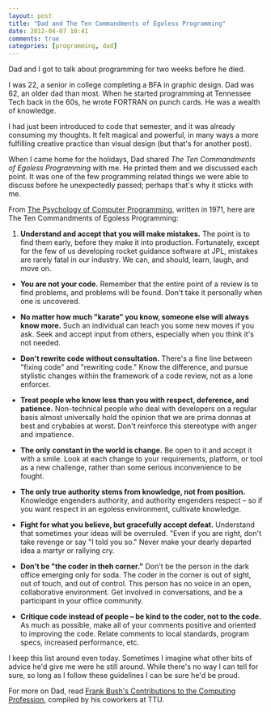 ```yaml
---
layout: post
title: "Dad and The Ten Commandments of Egoless Programming"
date: 2012-04-07 10:41
comments: true
categories: [programming, dad]
---
```


Dad and I got to talk about programming for two weeks before he died. 

I was 22, a senior in college completing a BFA in graphic design. Dad was 62, an older dad than most. When he started programming at Tennessee Tech back in the 60s, he wrote FORTRAN on punch cards. He was a wealth of knowledge. 

<!-- more -->

I had just been introduced to code that semester, and it was already consuming my thoughts. It felt magical and powerful, in many ways a more fulfilling creative practice than visual design (but that's for another post). 

When I came home for the holidays, Dad shared *The Ten Commandments of Egoless Programming* with me. He printed them and we discussed each point. It was one of the few programming related things we were able to discuss before he unexpectedly passed; perhaps that's why it sticks with me. 

From [The Psychology of Computer Programming](http://www.amazon.com/exec/obidos/ASIN/0932633420), written in 1971, here are The Ten Commandments of Egoless Programming:

1. **Understand and accept that you will make mistakes.** The point is to find them early, before they make it into production. Fortunately, except for the few of us developing rocket guidance software at JPL, mistakes are rarely fatal in our industry. We can, and should, learn, laugh, and move on.

- **You are not your code.** Remember that the entire point of a review is to find problems, and problems will be found. Don't take it personally when one is uncovered.

- **No matter how much "karate" you know, someone else will always know more.** Such an individual can teach you some new moves if you ask. Seek and accept input from others, especially when you think it's not needed.

- **Don't rewrite code without consultation.** There's a fine line between "fixing code" and "rewriting code." Know the difference, and pursue stylistic changes within the framework of a code review, not as a lone enforcer.

- **Treat people who know less than you with respect, deference, and patience.** Non-technical people who deal with developers on a regular basis almost universally hold the opinion that we are prima donnas at best and crybabies at worst. Don't reinforce this stereotype with anger and impatience.

- **The only constant in the world is change.** Be open to it and accept it with a smile. Look at each change to your requirements, platform, or tool as a new challenge, rather than some serious inconvenience to be fought.

- **The only true authority stems from knowledge, not from position.** Knowledge engenders authority, and authority engenders respect – so if you want respect in an egoless environment, cultivate knowledge.

- **Fight for what you believe, but gracefully accept defeat.** Understand that sometimes your ideas will be overruled. "Even if you are right, don't take revenge or say "I told you so." Never make your dearly departed idea a martyr or rallying cry.

- **Don't be "the coder in theh corner."** Don't be the person in the dark office emerging only for soda. The coder in the corner is out of sight, out of touch, and out of control. This person has no voice in an open, collaborative environment. Get involved in conversations, and be a participant in your office community.

- **Critique code instead of people – be kind to the coder, not to the code.** As much as possible, make all of your comments positive and oriented to improving the code. Relate comments to local standards, program specs, increased performance, etc.

I keep this list around even today. Sometimes I imagine what other bits of advice he'd give me were he still around. While there's no way I can tell for sure, so long as I follow these guidelines I can be sure he'd be proud.

For more on Dad, read [Frank Bush's Contributions to the Computing Profession](http://www2.tntech.edu/its/FrankBush/Contributions.asp), compiled by his coworkers at TTU. 